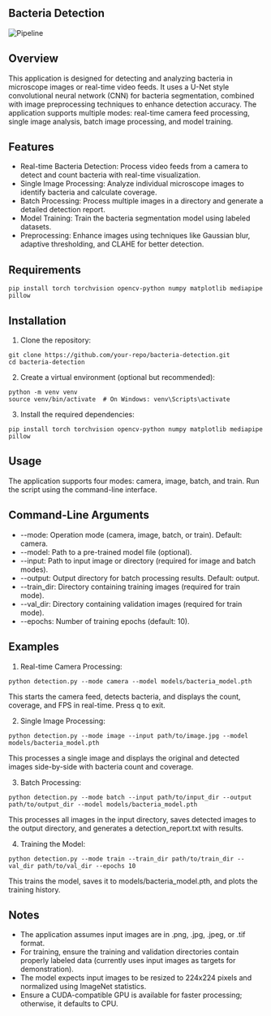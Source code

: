 Bacteria Detection 
---
![Pipeline](assets/demo.gif)

Overview
---
This application is designed for detecting and analyzing bacteria in microscope images or real-time video feeds. It uses a U-Net style convolutional neural network (CNN) for bacteria segmentation, combined with image preprocessing techniques to enhance detection accuracy. The application supports multiple modes: real-time camera feed processing, single image analysis, batch image processing, and model training.

Features
---
* Real-time Bacteria Detection: Process video feeds from a camera to detect and count bacteria with real-time visualization.
* Single Image Processing: Analyze individual microscope images to identify bacteria and calculate coverage.
* Batch Processing: Process multiple images in a directory and generate a detailed detection report.
* Model Training: Train the bacteria segmentation model using labeled datasets.
* Preprocessing: Enhance images using techniques like Gaussian blur, adaptive thresholding, and CLAHE for better detection.

Requirements
---
```
pip install torch torchvision opencv-python numpy matplotlib mediapipe pillow
```

Installation
---
1. Clone the repository:
```
git clone https://github.com/your-repo/bacteria-detection.git
cd bacteria-detection
```
2. Create a virtual environment (optional but recommended):
```
python -m venv venv
source venv/bin/activate  # On Windows: venv\Scripts\activate
```
3. Install the required dependencies:
```
pip install torch torchvision opencv-python numpy matplotlib mediapipe pillow
```

Usage
---
The application supports four modes: camera, image, batch, and train. Run the script using the command-line interface.

Command-Line Arguments
---
* --mode: Operation mode (camera, image, batch, or train). Default: camera.
* --model: Path to a pre-trained model file (optional).
* --input: Path to input image or directory (required for image and batch modes).
* --output: Output directory for batch processing results. Default: output.
* --train_dir: Directory containing training images (required for train mode).
* --val_dir: Directory containing validation images (required for train mode).
* --epochs: Number of training epochs (default: 10).

Examples
---
1. Real-time Camera Processing:
```
python detection.py --mode camera --model models/bacteria_model.pth
```
This starts the camera feed, detects bacteria, and displays the count, coverage, and FPS in real-time. Press q to exit.

2. Single Image Processing:
```
python detection.py --mode image --input path/to/image.jpg --model models/bacteria_model.pth
```
This processes a single image and displays the original and detected images side-by-side with bacteria count and coverage.

3. Batch Processing:
```
python detection.py --mode batch --input path/to/input_dir --output path/to/output_dir --model models/bacteria_model.pth
```
This processes all images in the input directory, saves detected images to the output directory, and generates a detection_report.txt with results.

4. Training the Model:
```
python detection.py --mode train --train_dir path/to/train_dir --val_dir path/to/val_dir --epochs 10
```
This trains the model, saves it to models/bacteria_model.pth, and plots the training history.

Notes
---
* The application assumes input images are in .png, .jpg, .jpeg, or .tif format.
* For training, ensure the training and validation directories contain properly labeled data (currently uses input images as targets for demonstration).
* The model expects input images to be resized to 224x224 pixels and normalized using ImageNet statistics.
* Ensure a CUDA-compatible GPU is available for faster processing; otherwise, it defaults to CPU.
